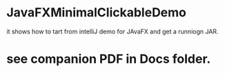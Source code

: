 # JavaFXMinimalClickableDemo

it shows how to tart from intelliJ demo for JAvaFX and get a runniogn JAR.

# see companion PDF in Docs folder.





